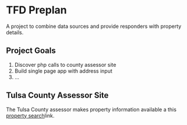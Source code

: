 # TFD Preplan

A project to combine data sources and provide responders with property details.

## Project Goals
1. Discover php calls to county assessor site
2. Build single page app with address input
3. ...


## Tulsa County Assessor Site

The Tulsa County assessor makes property information available a this [property search](
http://www.assessor.tulsacounty.org/assessor-property-search.php)link.


